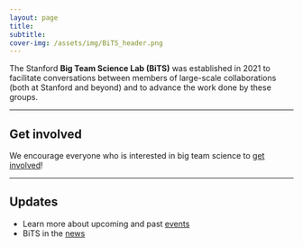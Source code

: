 ```yaml
---
layout: page
title: 
subtitle: 
cover-img: /assets/img/BiTS_header.png
---
```


<!---
Notes
- When using colors, use the color-blind palette from Wong (https://www.nature.com/articles/nmeth.1618.pdf?origin=ppub)
	- logo and project placeholders follow it.
--->

The Stanford **Big Team Science Lab (BiTS)** was established in 2021 to facilitate conversations between members of large-scale collaborations (both at Stanford and beyond) and to advance the work done by these groups.


***

## Get involved
We encourage everyone who is interested in big team science to [get involved]({{site.baseurl}}/get_involved/)!

***

## Updates
* Learn more about upcoming and past [events]({{site.baseurl}}/events/)
* BiTS in the [news]({{site.baseurl}}/news/)
